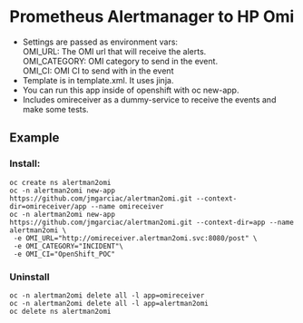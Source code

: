 # Prometheus Alertmanager to HP Omi

 - Settings are passed as environment vars:  
        OMI_URL: The OMI url that will receive the alerts.  
        OMI_CATEGORY: OMI category to send in the event.  
        OMI_CI: OMI CI to send with in the event  
 - Template is in template.xml. It uses jinja.
 - You can run this app inside of openshift with oc new-app.
 - Includes omireceiver as a dummy-service to receive the events and make some tests.

## Example
### Install:
```
oc create ns alertman2omi  
oc -n alertman2omi new-app https://github.com/jmgarciac/alertman2omi.git --context-dir=omireceiver/app --name omireceiver  
oc -n alertman2omi new-app https://github.com/jmgarciac/alertman2omi.git --context-dir=app --name alertman2omi \
 -e OMI_URL="http://omireceiver.alertman2omi.svc:8080/post" \
 -e OMI_CATEGORY="INCIDENT"\
 -e OMI_CI="OpenShift_POC"  
```
### Uninstall
```
oc -n alertman2omi delete all -l app=omireceiver
oc -n alertman2omi delete all -l app=alertman2omi
oc delete ns alertman2omi
```